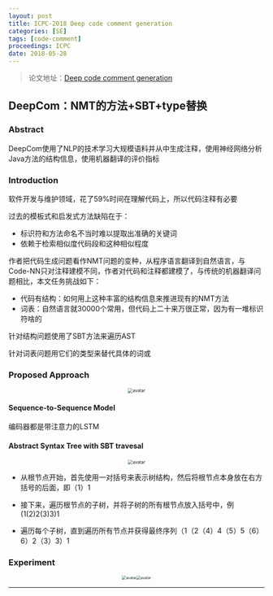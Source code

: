 ```yaml
---
layout: post
title: ICPC-2018 Deep code comment generation
categories: [SE]
tags: [code-comment]
proceedings: ICPC
date: 2018-05-28
---
```


> 论文地址：[Deep code comment generation](https://ieeexplore.ieee.org/abstract/document/8973050)

## DeepCom：NMT的方法+SBT+type替换

### Abstract

DeepCom使用了NLP的技术学习大规模语料并从中生成注释，使用神经网络分析Java方法的结构信息，使用机器翻译的评价指标

### Introduction

软件开发与维护领域，花了59%时间在理解代码上，所以代码注释有必要

过去的模板式和启发式方法缺陷在于：

- 标识符和方法命名不当时难以提取出准确的关键词
- 依赖于检索相似度代码段和这种相似程度

作者把代码生成问题看作NMT问题的变种，从程序语言翻译到自然语言，与Code-NN只对注释建模不同，作者对代码和注释都建模了，与传统的机器翻译问题相比，本文任务挑战如下：

- 代码有结构：如何用上这种丰富的结构信息来推进现有的NMT方法
- 词表：自然语言就30000个常用，但代码上二十来万很正常，因为有一堆标识符啥的

针对结构问题使用了SBT方法来遍历AST

针对词表问题用它们的类型来替代具体的词或<UNK>

### Proposed Approach

<div align="center" style="float:center"><img src="https://blog-img-1259433191.cos.ap-shanghai.myqcloud.com/DeepCom/img2.png" alt="avatar" style="zoom:60%;" /></div>

#### Sequence-to-Sequence Model

编码器都是带注意力的LSTM

#### Abstract Syntax Tree with SBT travesal

<div align="center" style="float:center"><img src="https://blog-img-1259433191.cos.ap-shanghai.myqcloud.com/DeepCom/img4.png" alt="avatar" style="zoom:60%;" /></div>

- 从根节点开始，首先使用一对括号来表示树结构，然后将根节点本身放在右方括号的后面，即（1）1

- 接下来，遍历根节点的子树，并将子树的所有根节点放入括号中，例(1(2)2(3)3)1


- 遍历每个子树，直到遍历所有节点并获得最终序列（1（2（4）4（5）5（6）6）2（3）3）1

### Experiment

<div align="center" style="float:center"><img src="https://blog-img-1259433191.cos.ap-shanghai.myqcloud.com/DeepCom/table3.png" alt="avatar" style="zoom:50%;" /><img src="https://blog-img-1259433191.cos.ap-shanghai.myqcloud.com/DeepCom/table4.png" alt="avatar" style="zoom:50%;" /></div>

<HR align=left color=#987cb9 SIZE=1>
